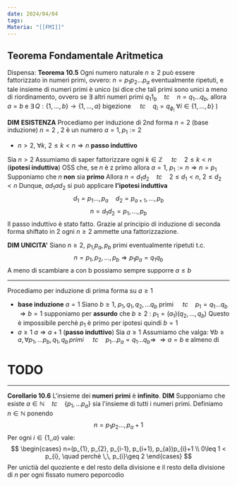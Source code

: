 ```yaml
---
date: 2024/04/04
tags: 
Materia: "[[FMI]]"
---
```


## Teorema Fondamentale Aritmetica
Dispensa: 
**Teorema** **10.5**
Ogni numero naturale $n\geq 2$ può essere fattorizzato in numeri primi,
ovvero: $n=p_{1}p_{2}\dots p_{a}$ eventualmente ripetuti, e tale insieme di numeri primi è unico (si dice che tali primi sono unici a meno di riordinamento, ovvero se $\exists$ altri numeri primi $q_{1} 1_{b} \quad tc\quad n=q_{1}\dots q_{b}$, allora $a=b$ e $\exists\, Q:\{1,\dots, b \} \to \{1, \dots, a$\} bigezione $\quad tc\quad q_{i} = q_{\phi_{i}}$ $\forall i \in \{1,\dots, b\}$ )

**DIM** **ESISTENZA** Procediamo per induzione di 2nd forma
$n=2$ (base induzione) $n=2$ ,  $2$ è un numero $a=1, p_{1}:=2$
- $n>2$, $\forall k$, $2\leq k < n \Rightarrow n$ **passo induttivo**

Sia $n>2$ Assumiamo di saper fattorizzare ogni $k \in \mathbb{Z}$
$\quad tc\quad 2 \leq k < n$ (**ipotesi induttiva**) OSS che, se $n$ è z primo allora $a=1$, $p_{1}:=n \Rightarrow n=p_{1}$
Supponiamo che $n$ **non** sia **primo**
Allora $n=d_{1}d_{2} \quad tc\quad 2 \leq d_{1} < n$, $2\leq d_{2}<n$ 
Dunque, $a d_{1} a d_{2}$ si può applicare **l'ipotesi induttiva**
$$
d_{1}=p_{1}\dots, p_{a} \quad d_{2}=p_{a+1},\dots, p_{b}
$$
$$
n=d_{1}d_{2} = p_{1},\dots, p_{b}
$$
Il passo induttivo è stato fatto. Grazie al principio di induzione di seconda forma shiftato in 2 ogni $n\geq 2$ ammette una fattorizzazione.

**DIM UNICITA'** Siano $n\geq 2, \, \, p_{1,}p_{a}, p_{b}$ primi
eventualmente ripetuti t.c.
$$n=p_{1}, p_{2},\dots, p_{b} \Rightarrow p_{1}p_{a}=q_{1}q_{b}$$
A meno di scambiare a  con b possiamo sempre supporre $a \leq b$

---
Procediamo per induzione di prima forma su $a\geq1$
- **base induzione** $a=1$   Siano $b\geq 1$, $p_{1},q_{1},q_{2},\dots q_{b}$ primi $\quad tc\quad p_{1}=q_{1}\dots q_{b}$
	$\Rightarrow b=1$ 
		supponiamo per **assurdo** che $b\geq 2$ :
		$p_{1} = (a_{1})(q_{2},\dots, q_{b})$  Questo è impossibile perchè $p_{1}$ è primo per ipotesi
		quindi $b=1$
- $a \geq 1$ $a \Rightarrow a+1$ (**passo induttivo**) Sia $a\geq 1$ Assumiamo che valga:
	$\forall b\geq a, \forall p_{1},\dots p_{b}, q_{1}, q_{b}\, primi$ $\quad tc\quad p_{1}\dots p_{a} = q_{1}\dots q_{b}\Rightarrow$
	$\Rightarrow a = b$ e almeno di
# TODO
---
**Corollario 10.6** L'insieme dei **numeri** **primi**  è **infinito**.
**DIM**  Supponiamo che esiste $a \in \mathbb{N} \quad tc\quad \{p_{1}, \dots p_{a}\}$ sia l'insieme di tutti i numeri primi.
Definiamo $n \in \mathbb{N}$ ponendo
$$
n = p_{1}p_{2}\dots, p_{a}+1 
$$
Per ogni $i \in \{1,,a\}$ vale:
$$
\begin{cases}
n=(p_{1}, p_{2}, p_{i-1}, p_{i+1}, p_{a})p_{i}+1 \\
0\leq 1 < p_{i}, \quad perchè \,\, p_{i}\geq 2
\end{cases}
$$
Per unictià del quoziente e del resto della divisione e il resto della divisione di $n$ per ogni fissato numero peporcodio
